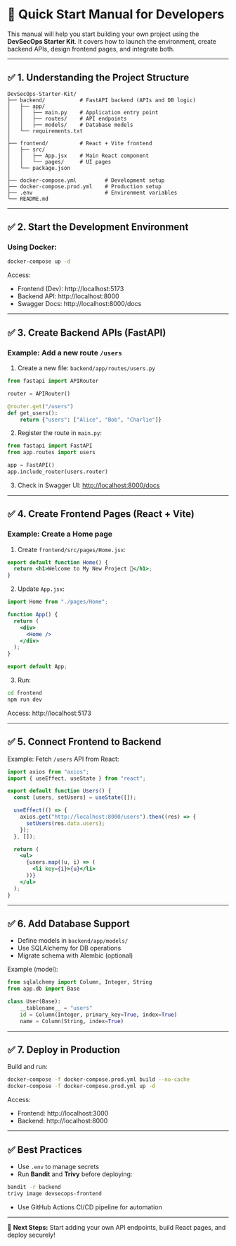 # 📘 Quick Start Manual for Developers

This manual will help you start building your own project using the **DevSecOps Starter Kit**. It covers how to launch the environment, create backend APIs, design frontend pages, and integrate both.

---

## ✅ 1. Understanding the Project Structure
```
DevSecOps-Starter-Kit/
├── backend/           # FastAPI backend (APIs and DB logic)
│   ├── app/
│   │   ├── main.py    # Application entry point
│   │   ├── routes/    # API endpoints
│   │   ├── models/    # Database models
│   └── requirements.txt
│
├── frontend/          # React + Vite frontend
│   ├── src/
│   │   ├── App.jsx    # Main React component
│   │   └── pages/     # UI pages
│   └── package.json
│
├── docker-compose.yml         # Development setup
├── docker-compose.prod.yml    # Production setup
├── .env                       # Environment variables
└── README.md
```

---

## ✅ 2. Start the Development Environment

### Using Docker:
```bash
docker-compose up -d
```
Access:
- Frontend (Dev): http://localhost:5173
- Backend API: http://localhost:8000
- Swagger Docs: http://localhost:8000/docs

---

## ✅ 3. Create Backend APIs (FastAPI)

### Example: Add a new route `/users`
1. Create a new file: `backend/app/routes/users.py`
```python
from fastapi import APIRouter

router = APIRouter()

@router.get("/users")
def get_users():
    return {"users": ["Alice", "Bob", "Charlie"]}
```

2. Register the route in `main.py`:
```python
from fastapi import FastAPI
from app.routes import users

app = FastAPI()
app.include_router(users.router)
```

3. Check in Swagger UI: [http://localhost:8000/docs](http://localhost:8000/docs)

---

## ✅ 4. Create Frontend Pages (React + Vite)

### Example: Create a Home page
1. Create `frontend/src/pages/Home.jsx`:
```jsx
export default function Home() {
  return <h1>Welcome to My New Project 🚀</h1>;
}
```

2. Update `App.jsx`:
```jsx
import Home from "./pages/Home";

function App() {
  return (
    <div>
      <Home />
    </div>
  );
}

export default App;
```

3. Run:
```bash
cd frontend
npm run dev
```
Access: http://localhost:5173

---

## ✅ 5. Connect Frontend to Backend

Example: Fetch `/users` API from React:
```jsx
import axios from "axios";
import { useEffect, useState } from "react";

export default function Users() {
  const [users, setUsers] = useState([]);

  useEffect(() => {
    axios.get("http://localhost:8000/users").then((res) => {
      setUsers(res.data.users);
    });
  }, []);

  return (
    <ul>
      {users.map((u, i) => (
        <li key={i}>{u}</li>
      ))}
    </ul>
  );
}
```

---

## ✅ 6. Add Database Support
- Define models in `backend/app/models/`
- Use SQLAlchemy for DB operations
- Migrate schema with Alembic (optional)

Example (model):
```python
from sqlalchemy import Column, Integer, String
from app.db import Base

class User(Base):
    __tablename__ = "users"
    id = Column(Integer, primary_key=True, index=True)
    name = Column(String, index=True)
```

---

## ✅ 7. Deploy in Production

Build and run:
```bash
docker-compose -f docker-compose.prod.yml build --no-cache
docker-compose -f docker-compose.prod.yml up -d
```

Access:
- Frontend: http://localhost:3000
- Backend: http://localhost:8000

---

## ✅ Best Practices
- Use `.env` to manage secrets
- Run **Bandit** and **Trivy** before deploying:
```bash
bandit -r backend
trivy image devsecops-frontend
```

- Use GitHub Actions CI/CD pipeline for automation

---

🎯 **Next Steps:** Start adding your own API endpoints, build React pages, and deploy securely!

